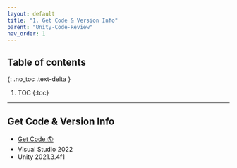 ```yaml
---
layout: default
title: "1. Get Code & Version Info"
parent: "Unity-Code-Review"
nav_order: 1
---
```


## Table of contents
{: .no_toc .text-delta }

1. TOC
{:toc}

---

## Get Code & Version Info

* [Get Code 🌎](https://github.com/EasyCoding-7/ant-game)
* Visual Studio 2022
* Unity 2021.3.4f1
